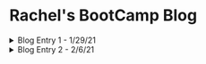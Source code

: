 
# Rachel's BootCamp Blog

<details>
<summary>Blog Entry 1 - 1/29/21</summary>

## Was your first week what you expected? Why? Why not?

The first week is about what I had expected. It was a good introduction to the self-learning elements of the course, and helped me understand how to prioritize material. At first pass, you're not always going to understand the concept -- practice is where the knowledge gets solidified.
 
## What are you struggling with?

I often feel like I don't understand why we're doing something the way we are until I've practiced several times, then it suddenly makes sense. It's hard to wade through that initial confusion but rewarding once it clicks.
 
## What are you excited or eager to learn more about?

Everything! Particularly practicing JavaScript. 
</details>

<details>

<summary>Blog Entry 2 - 2/6/21</summary>
 
## What are your thoughts on pseudo coding?
 
Last week pseudo coding was pretty difficult becasue I was still getting my feet under me. I think it'll be easier and more helpful this coming week, now that I have a sense of how our basic tools (terminal, VS Code, etc) work and can use them compitently. 

## What are you struggling with?
Just trying to make sure I get enough actual project practice in during the week. I'm going to keep focusing on getting through the readings and to the projects as quickly as possible (while still retaining the info), because the projects are where the info is solidified. 
 
## What are you excited or eager to learn more about?
I am *really* excited to get started on JavaScript this coming week. 

</details>

